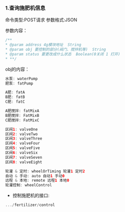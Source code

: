 ### 1.查询施肥机信息
命令类型:POST请求
参数格式:JSON

参数内容：
```kotlin 
/**  
* @param address 4g模块地址  String
* @param obj 要控制的部分(阀门、搅拌机等)  String
* @param status 要更改成什么状态  Boolean(0关闭 1 打开)
* **/
```

obj的内容：
```kotlin
水泵: waterPump
肥泵: fatPump

A肥: fatA
B肥: fatB
C肥: fatC

A肥搅拌: fatMixA
B肥搅拌: FatMixB
C肥搅拌: FatMixC

区阀1: valveOne
区阀2: valveTwo
区阀3: valveThree
区阀4: valveFour
区阀5: valveFive
区阀6: valveSix
区阀7: valveSeven
区阀8: valveEight

轮灌 & 定时: wheelOrTiming 轮灌1 定时2
自动 & 手动: auto 自动1 手动0
远程 & 本地: remote 远程1 本地0
轮灌控制: wheelControl

```

- 控制施肥机的接口:
```kotlin
.../fertilizer/control
```